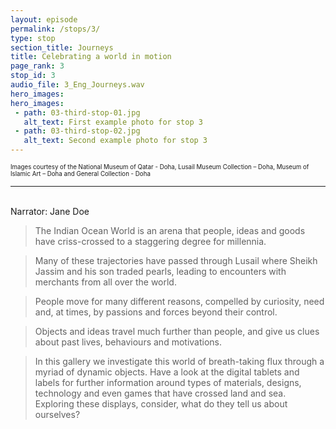 ```yaml
---
layout: episode
permalink: /stops/3/
type: stop
section_title: Journeys
title: Celebrating a world in motion 
page_rank: 3
stop_id: 3
audio_file: 3_Eng_Journeys.wav
hero_images:
hero_images:
 - path: 03-third-stop-01.jpg
   alt_text: First example photo for stop 3
 - path: 03-third-stop-02.jpg
   alt_text: Second example photo for stop 3
---
```


<sup><sub>Images courtesy of the National Museum of Qatar - Doha, Lusail Museum Collection – Doha, Museum of Islamic Art – Doha and General Collection - Doha  </sub></sup>

___________________

<br>
Narrator: Jane Doe

>The Indian Ocean World is an arena that people, ideas and goods have criss-crossed to a staggering degree for millennia. 

>Many of these trajectories have passed through Lusail where Sheikh Jassim and his son traded pearls, leading to encounters with merchants from all over the world.  

>People move for many different reasons, compelled by curiosity, need and, at times, by passions and forces beyond their control. 

>Objects and ideas travel much further than people, and give us clues about past lives, behaviours and motivations. 

>In this gallery we investigate this world of breath-taking flux through a myriad of dynamic objects. Have a look at the digital tablets and labels for further information around types of materials, designs, technology and even games that have crossed land and sea. Exploring these displays, consider, what do they tell us about ourselves?  

